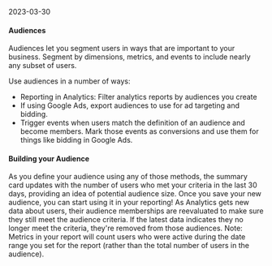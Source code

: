 2023-03-30

#### Audiences

Audiences let you segment users in ways that are important to your business. Segment by dimensions, metrics, and events to include nearly any subset of users. 

Use audiences in a number of ways:
-   Reporting in Analytics: Filter analytics reports by audiences you create
-   If using Google Ads, export audiences to use for ad targeting and bidding.
-   Trigger events when users match the definition of an audience and become members. Mark those events as conversions and use them for things like bidding in Google Ads.


#### Building your Audience

As you define your audience using any of those methods, the summary card updates with the number of users who met your criteria in the last 30 days, providing an idea of potential audience size.
Once you save your new audience, you can start using it in your reporting! As Analytics gets new data about users, their audience memberships are reevaluated to make sure they still meet the audience criteria. If the latest data indicates they no longer meet the criteria, they're removed from those audiences.
Note: Metrics in your report will count users who were active during the date range you set for the report (rather than the total number of users in the audience).

